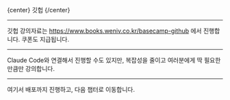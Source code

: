 
{center}
깃헙
{/center}

---

깃헙 강의자료는 https://www.books.weniv.co.kr/basecamp-github 에서 진행합니다.
쿠폰도 지급됩니다.

---

Claude Code와 연결해서 진행할 수도 있지만, 
복잡성을 줄이고 여러분에게 딱 필요한 만큼만 강의합니다.

---

여기서 배포까지 진행하고, 다음 챕터로 이동합니다.